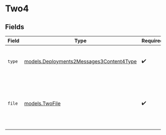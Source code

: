 # Two4


## Fields

| Field                                                                                      | Type                                                                                       | Required                                                                                   | Description                                                                                |
| ------------------------------------------------------------------------------------------ | ------------------------------------------------------------------------------------------ | ------------------------------------------------------------------------------------------ | ------------------------------------------------------------------------------------------ |
| `type`                                                                                     | [models.Deployments2Messages3Content4Type](../models/deployments2messages3content4type.md) | :heavy_check_mark:                                                                         | The type of the content part. Always `file`.                                               |
| `file`                                                                                     | [models.TwoFile](../models/twofile.md)                                                     | :heavy_check_mark:                                                                         | File data for the content part. Must contain either file_data or uri, but not both.        |